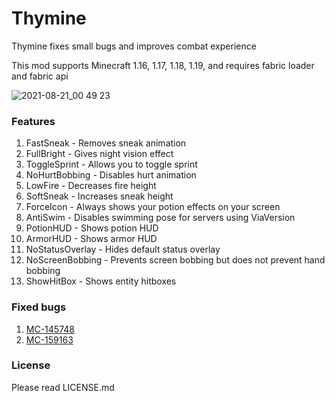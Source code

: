 # Thymine
Thymine fixes small bugs and improves combat experience

This mod supports Minecraft 1.16, 1.17, 1.18, 1.19, and requires fabric loader and fabric api

![2021-08-21_00 49 23](https://user-images.githubusercontent.com/26406334/130259883-ef019291-5a2e-447e-a198-d88d80dc1162.png)

### Features
1. FastSneak - Removes sneak animation
2. FullBright - Gives night vision effect
3. ToggleSprint - Allows you to toggle sprint
4. NoHurtBobbing - Disables hurt animation
5. LowFire - Decreases fire height
6. SoftSneak - Increases sneak height
7. ForceIcon - Always shows your potion effects on your screen
8. AntiSwim - Disables swimming pose for servers using ViaVersion
9. PotionHUD - Shows potion HUD
10. ArmorHUD - Shows armor HUD
11. NoStatusOverlay - Hides default status overlay
12. NoScreenBobbing - Prevents screen bobbing but does not prevent hand bobbing
13. ShowHitBox - Shows entity hitboxes

### Fixed bugs
1. [MC-145748](https://bugs.mojang.com/browse/MC-145748)
2. [MC-159163](https://bugs.mojang.com/browse/MC-159163)

### License
Please read LICENSE.md
